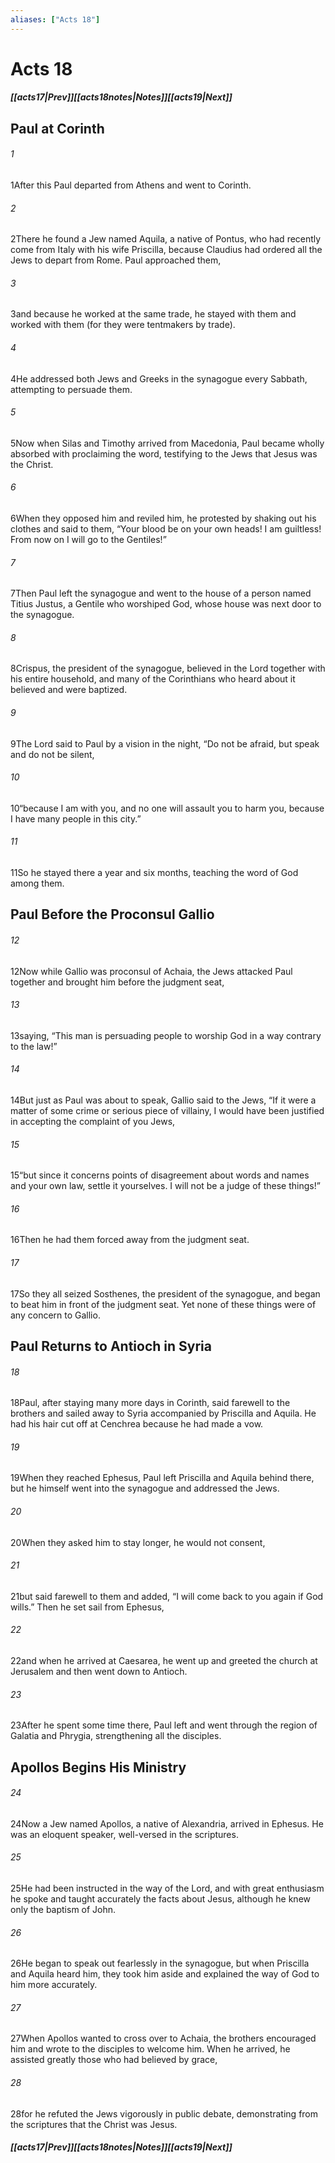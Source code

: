 ```yaml
---
aliases: ["Acts 18"]
---
```

# Acts 18
##### <span class=arrow-left></span>[[acts17|Prev]]<span class=navigation-separator></span>[[acts18notes|Notes]]<span class=navigation-separator></span>[[acts19|Next]]<span class=arrow-right></span>
## Paul at Corinth
###### 1
<span class=verse-first>1</span>After this Paul departed from Athens and went to Corinth.
###### 2
<span class=verse-body>2</span>There he found a Jew named Aquila, a native of Pontus, who had recently come from Italy with his wife Priscilla, because Claudius had ordered all the Jews to depart from Rome. Paul approached them,
###### 3
<span class=verse-body>3</span>and because he worked at the same trade, he stayed with them and worked with them (for they were tentmakers by trade).
###### 4
<span class=verse-body>4</span>He addressed both Jews and Greeks in the synagogue every Sabbath, attempting to persuade them.
<div class=paragraph-break></div>

###### 5
<span class=verse-first>5</span>Now when Silas and Timothy arrived from Macedonia, Paul became wholly absorbed with proclaiming the word, testifying to the Jews that Jesus was the Christ.
###### 6
<span class=verse-body>6</span>When they opposed him and reviled him, he protested by shaking out his clothes and said to them, “Your blood be on your own heads! I am guiltless! From now on I will go to the Gentiles!”
###### 7
<span class=verse-body>7</span>Then Paul left the synagogue and went to the house of a person named Titius Justus, a Gentile who worshiped God, whose house was next door to the synagogue.
###### 8
<span class=verse-body>8</span>Crispus, the president of the synagogue, believed in the Lord together with his entire household, and many of the Corinthians who heard about it believed and were baptized.
###### 9
<span class=verse-body>9</span>The Lord said to Paul by a vision in the night, “Do not be afraid, but speak and do not be silent,
###### 10
<span class=verse-body>10</span>“because I am with you, and no one will assault you to harm you, because I have many people in this city.”
###### 11
<span class=verse-body>11</span>So he stayed there a year and six months, teaching the word of God among them.
## Paul Before the Proconsul Gallio
###### 12
<span class=verse-first>12</span>Now while Gallio was proconsul of Achaia, the Jews attacked Paul together and brought him before the judgment seat,
###### 13
<span class=verse-body>13</span>saying, “This man is persuading people to worship God in a way contrary to the law!”
###### 14
<span class=verse-body>14</span>But just as Paul was about to speak, Gallio said to the Jews, “If it were a matter of some crime or serious piece of villainy, I would have been justified in accepting the complaint of you Jews,
###### 15
<span class=verse-body>15</span>“but since it concerns points of disagreement about words and names and your own law, settle it yourselves. I will not be a judge of these things!”
###### 16
<span class=verse-body>16</span>Then he had them forced away from the judgment seat.
###### 17
<span class=verse-body>17</span>So they all seized Sosthenes, the president of the synagogue, and began to beat him in front of the judgment seat. Yet none of these things were of any concern to Gallio.
## Paul Returns to Antioch in Syria
###### 18
<span class=verse-first>18</span>Paul, after staying many more days in Corinth, said farewell to the brothers and sailed away to Syria accompanied by Priscilla and Aquila. He had his hair cut off at Cenchrea because he had made a vow.
###### 19
<span class=verse-body>19</span>When they reached Ephesus, Paul left Priscilla and Aquila behind there, but he himself went into the synagogue and addressed the Jews.
###### 20
<span class=verse-body>20</span>When they asked him to stay longer, he would not consent,
###### 21
<span class=verse-body>21</span>but said farewell to them and added, “I will come back to you again if God wills.” Then he set sail from Ephesus,
<div class=paragraph-break></div>

###### 22
<span class=verse-first>22</span>and when he arrived at Caesarea, he went up and greeted the church at Jerusalem and then went down to Antioch.
###### 23
<span class=verse-body>23</span>After he spent some time there, Paul left and went through the region of Galatia and Phrygia, strengthening all the disciples.
## Apollos Begins His Ministry
###### 24
<span class=verse-first>24</span>Now a Jew named Apollos, a native of Alexandria, arrived in Ephesus. He was an eloquent speaker, well-versed in the scriptures.
###### 25
<span class=verse-body>25</span>He had been instructed in the way of the Lord, and with great enthusiasm he spoke and taught accurately the facts about Jesus, although he knew only the baptism of John.
###### 26
<span class=verse-body>26</span>He began to speak out fearlessly in the synagogue, but when Priscilla and Aquila heard him, they took him aside and explained the way of God to him more accurately.
###### 27
<span class=verse-body>27</span>When Apollos wanted to cross over to Achaia, the brothers encouraged him and wrote to the disciples to welcome him. When he arrived, he assisted greatly those who had believed by grace,
###### 28
<span class=verse-body>28</span>for he refuted the Jews vigorously in public debate, demonstrating from the scriptures that the Christ was Jesus.
##### <span class=arrow-left></span>[[acts17|Prev]]<span class=navigation-separator></span>[[acts18notes|Notes]]<span class=navigation-separator></span>[[acts19|Next]]<span class=arrow-right></span>